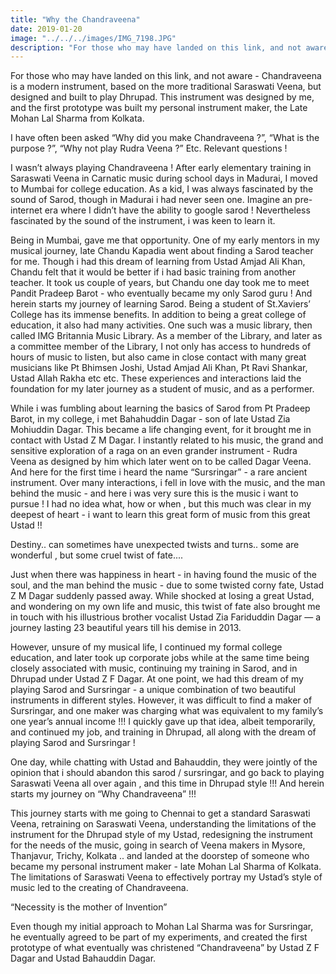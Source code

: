 ```yaml
---
title: "Why the Chandraveena"
date: 2019-01-20
image: "../../../images/IMG_7198.JPG"
description: "For those who may have landed on this link, and not aware - Chandraveena is a modern instrument, based on the more traditional Saraswati Veena, but designed and built to play Dhrupad. This instrument was designed by me, and the first prototype was built my personal instrument maker, the Late Mohan Lal Sharma from Kolkata."
---
```

For those who may have landed on this link, and not aware - Chandraveena is a modern instrument, based on the more traditional Saraswati Veena, but designed and built to play Dhrupad. This instrument was designed by me, and the first prototype was built my personal instrument maker, the Late Mohan Lal Sharma from Kolkata.

I have often been asked “Why did you make Chandraveena ?”, “What is the purpose ?”, “Why not play Rudra Veena ?”  Etc. Relevant questions !

I wasn’t always playing Chandraveena ! After early elementary training in Saraswati Veena in Carnatic music during school days in Madurai, I moved to Mumbai for college education. As a kid, I was always fascinated by the sound of Sarod, though in Madurai i had never seen one. Imagine an pre-internet era where I didn’t have the ability to google sarod ! Nevertheless fascinated by the sound of the instrument, i was keen to learn it.

Being in Mumbai, gave me that opportunity. One of my early mentors in my musical journey, late Chandu Kapadia went about finding a Sarod teacher for me. Though i had this dream of learning from Ustad Amjad Ali Khan, Chandu felt that it would be better if i had basic training from another teacher. It took us couple of years, but Chandu one day took me to meet Pandit Pradeep Barot - who eventually became my only Sarod guru ! And herein starts my journey of learning Sarod.
Being a student of St.Xaviers’ College has its immense benefits. In addition to being a great college of education, it also had many activities. One such was a music library, then called IMG Britannia Music Library. As a member of the Library, and later as a committee member of the Library, I not only has access to hundreds of hours of music to listen, but also came in close contact with many great musicians like Pt Bhimsen Joshi, Ustad Amjad Ali Khan, Pt Ravi Shankar, Ustad Allah Rakha etc etc. These experiences and interactions laid the foundation for my later journey as a student of music, and as a performer.

While i was fumbling about learning the basics of Sarod from Pt Pradeep Barot, in my college, i met Bahahuddin Dagar - son of late Ustad Zia Mohiuddin Dagar. This became a life changing event, for it brought me in contact with Ustad Z M Dagar. I instantly related to his music, the grand and sensitive exploration of a raga on an even grander instrument - Rudra Veena as designed by him which later went on to be called Dagar Veena. And here for the first time i heard the name “Sursringar” - a rare ancient instrument. Over many interactions, i fell in love with the music, and the man behind the music - and here i was very sure this is the music i want to pursue ! I had no idea what, how or when , but this much was clear in my deepest of heart - i want to learn this great form of music from this great Ustad !!

Destiny.. can sometimes have unexpected twists and turns.. some are wonderful , but some cruel twist of fate....

Just when there was happiness in heart - in having found the music of the soul, and the man behind the music - due to some twisted corny fate, Ustad Z M Dagar suddenly passed away. While shocked at losing a great Ustad, and wondering on my own life and music, this twist of fate also brought me in touch with his illustrious brother vocalist Ustad Zia Fariduddin Dagar — a journey lasting 23 beautiful years till his demise in 2013.

However, unsure of my musical life, I continued my formal college education, and later took up corporate jobs while at the same time being closely associated with music, continuing my training in Sarod, and in Dhrupad under Ustad Z F Dagar. At one point, we had this dream of my playing Sarod and Sursringar - a unique combination of two beautiful instruments in different styles. However, it was difficult to find a maker of Sursringar, and one maker was charging what was equivalent to my family’s one year’s annual income !!! I quickly gave up that idea, albeit temporarily, and continued my job, and training in Dhrupad, all along with the dream of playing Sarod and Sursringar !

One day, while chatting with Ustad and Bahauddin, they were jointly of the opinion that i should abandon this sarod / sursringar, and go back to playing Saraswati Veena all over again , and this time in Dhrupad style !!! And herein starts my journey on “Why Chandraveena” !!!

This journey starts with me going to Chennai to get a standard Saraswati Veena, retraining on Saraswati Veena, understanding the limitations of the instrument for the Dhrupad style of my Ustad, redesigning the instrument for the needs of the music, going in search of Veena makers in Mysore, Thanjavur, Trichy, Kolkata .. and landed at the doorstep of someone who became my personal instrument maker - late Mohan Lal Sharma of Kolkata. The limitations of Saraswati Veena to effectively portray my Ustad’s style of music led to the creating of Chandraveena.

“Necessity is the mother of Invention”

Even though my initial approach to Mohan Lal Sharma was for Sursringar, he eventually agreed to be part of my experiments, and created the first prototype of what eventually was christened “Chandraveena” by Ustad Z F Dagar and Ustad Bahauddin Dagar.
